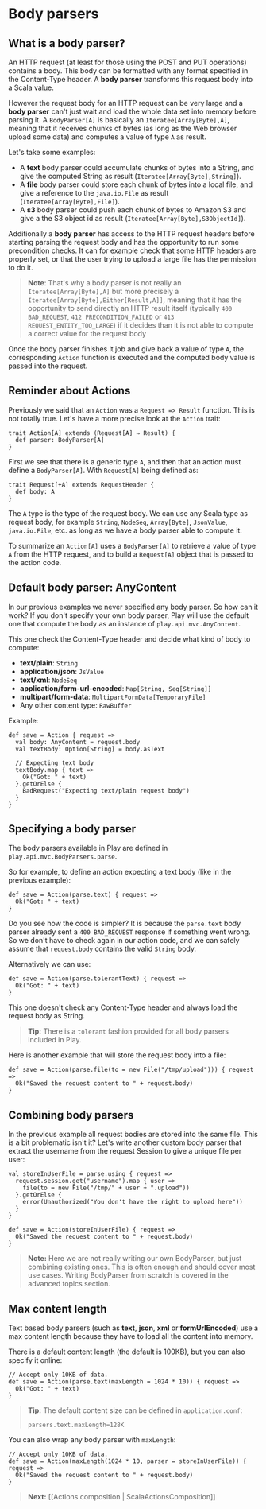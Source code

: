 # Body parsers

## What is a body parser?

An HTTP request (at least for those using the POST and PUT operations) contains a body. This body can be formatted with any format specified in the Content-Type header. A **body parser** transforms this request body into a Scala value. 

However the request body for an HTTP request can be very large and a **body parser** can't just wait and load the whole data set into memory before parsing it. A `BodyParser[A]` is basically an `Iteratee[Array[Byte],A]`, meaning that it receives chunks of bytes (as long as the Web browser upload some data) and computes a value of type `A` as result.

Let's take some examples:

- A **text** body parser could accumulate chunks of bytes into a String, and give the computed String as result (`Iteratee[Array[Byte],String]`).
- A **file** body parser could store each chunk of bytes into a local file, and give a reference to the `java.io.File` as result (`Iteratee[Array[Byte],File]`).
- A **s3** body parser could push each chunk of bytes to Amazon S3 and give a the S3 object id as result (`Iteratee[Array[Byte],S3ObjectId]`).

Additionally a **body parser** has access to the HTTP request headers before starting parsing the request body and has the opportunity to run some precondition checks. It can for example check that some HTTP headers are properly set, or that the user trying to upload a large file has the permission to do it. 

> **Note**: That's why a body parser is not really an `Iteratee[Array[Byte],A]` but more precisely a `Iteratee[Array[Byte],Either[Result,A]]`, meaning that it has the opportunity to send directly an HTTP result itself (typically `400 BAD_REQUEST`, `412 PRECONDITION_FAILED` or `413 REQUEST_ENTITY_TOO_LARGE`) if it decides than it is not able to compute a correct value for the request body

Once the body parser finishes it job and give back a value of type `A`, the corresponding `Action` function is executed and the computed body value is passed into the request.

## Reminder about Actions

Previously we said that an `Action` was a `Request => Result` function. This is not totally true. Let's have a more precise look at the `Action` trait:

```
trait Action[A] extends (Request[A] ⇒ Result) {
  def parser: BodyParser[A]
}
```

First we see that there is a generic type `A`, and then that an action must define a `BodyParser[A]`. With `Request[A]` being defined as:

```
trait Request[+A] extends RequestHeader {
  def body: A
}
```

The `A` type is the type of the request body. We can use any Scala type as request body, for example `String`, `NodeSeq`, `Array[Byte]`, `JsonValue`, `java.io.File`, etc. as long as we have a body parser able to compute it.

To summarize an `Action[A]` uses a `BodyParser[A]` to retrieve a value of type `A` from the HTTP request, and to build a `Request[A]` object that is passed to the action code. 

## Default body parser: AnyContent

In our previous examples we never specified any body parser. So how can it work? If you don't specify your own body parser, Play will use the default one that compute the body as an instance of `play.api.mvc.AnyContent`.

This one check the Content-Type header and decide what kind of body to compute:

- **text/plain**: `String`
- **application/json**: `JsValue`
- **text/xml**: `NodeSeq`
- **application/form-url-encoded**: `Map[String, Seq[String]]`
- **multipart/form-data**: `MultipartFormData[TemporaryFile]`
- Any other content type: `RawBuffer`

Example:

```
def save = Action { request =>
  val body: AnyContent = request.body
  val textBody: Option[String] = body.asText 
  
  // Expecting text body
  textBody.map { text =>
    Ok("Got: " + text)
  }.getOrElse {
    BadRequest("Expecting text/plain request body")  
  }
}
```

## Specifying a body parser

The body parsers available in Play are defined in `play.api.mvc.BodyParsers.parse`.

So for example, to define an action expecting a text body (like in the previous example):

```
def save = Action(parse.text) { request =>
  Ok("Got: " + text)
}
```

Do you see how the code is simpler? It is because the `parse.text` body parser already sent a `400 BAD_REQUEST` response if something went wrong. So we don't have to check again in our action code, and we can safely assume that `request.body` contains the valid `String` body.

Alternatively we can use:

```
def save = Action(parse.tolerantText) { request =>
  Ok("Got: " + text)
}
```

This one doesn't check any Content-Type header and always load the request body as String.

> **Tip:** There is a `tolerant` fashion provided for all body parsers included in Play.

Here is another example that will store the request body into a file:

```
def save = Action(parse.file(to = new File("/tmp/upload"))) { request =>
  Ok("Saved the request content to " + request.body)
}
```

## Combining body parsers

In the previous example all request bodies are stored into the same file. This is a bit problematic isn't it? Let's write another custom body parser that extract the username from the request Session to give a unique file per user:

```
val storeInUserFile = parse.using { request =>
  request.session.get("username").map { user =>
    file(to = new File("/tmp/" + user + ".upload"))
  }.getOrElse {
    error(Unauthorized("You don't have the right to upload here"))
  }
}

def save = Action(storeInUserFile) { request =>
  Ok("Saved the request content to " + request.body)  
}

```

> **Note:** Here we are not really writing our own BodyParser, but just combining existing ones. This is often enough and should cover most use cases. Writing BodyParser from scratch is covered in the advanced topics section.

## Max content length

Text based body parsers (such as **text**, **json**, **xml** or **formUrlEncoded**) use a max content length because they have to load all the content into memory. 

There is a default content length (the default is 100KB), but you can also specify it online:

```
// Accept only 10KB of data.
def save = Action(parse.text(maxLength = 1024 * 10)) { request =>
  Ok("Got: " + text)
}
```

> **Tip:** The default content size can be defined in `application.conf`:
> 
> `parsers.text.maxLength=128K`

You can also wrap any body parser with `maxLength`:

```
// Accept only 10KB of data.
def save = Action(maxLength(1024 * 10, parser = storeInUserFile)) { request =>
  Ok("Saved the request content to " + request.body)  
}
```

> **Next:** [[Actions composition | ScalaActionsComposition]]
